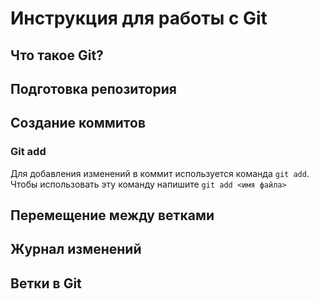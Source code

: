 # Инструкция для работы с Git

## Что такое Git?

## Подготовка репозитория

## Создание коммитов

### Git add
Для добавления изменений в коммит используется команда `git add`. Чтобы использовать эту команду напишите `git add <имя файла>` 

## Перемещение между ветками

## Журнал изменений

## Ветки в Git
